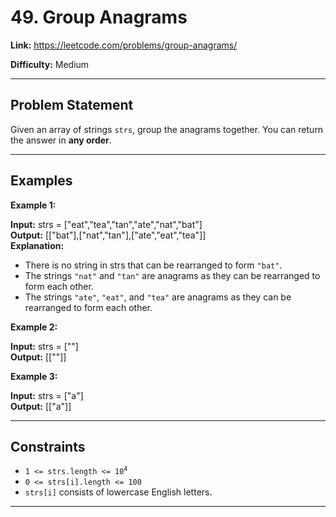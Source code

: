 # 49. Group Anagrams

**Link:** https://leetcode.com/problems/group-anagrams/

**Difficulty:** Medium

---

## Problem Statement

Given an array of strings `strs`, group the anagrams together. You can return the answer in **any order**.

---

## Examples

**Example 1:**

**Input:** strs = ["eat","tea","tan","ate","nat","bat"] \
**Output:** [["bat"],["nat","tan"],["ate","eat","tea"]] \
**Explanation:**
- There is no string in strs that can be rearranged to form `"bat"`.
- The strings `"nat"` and `"tan"` are anagrams as they can be rearranged to form each other.
- The strings `"ate"`, `"eat"`, and `"tea"` are anagrams as they can be rearranged to form each other.

**Example 2:**

**Input:** strs = [""] \
**Output:** [[""]]

**Example 3:**

**Input:** strs = ["a"] \
**Output:** [["a"]]

---

## Constraints

- <code>1 <= strs.length <= 10<sup>4</sup></code>
- `0 <= strs[i].length <= 100`
- `strs[i]` consists of lowercase English letters.

---